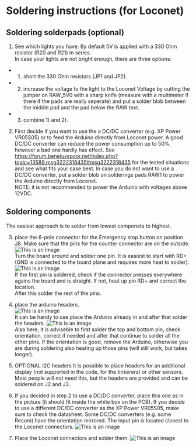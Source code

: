 # Soldering instructions (for Loconet)


## Soldering solderpads (optional)
1. See which lights you have. By default 5V is applied with a 330 Ohm resistor (R20 and R21) in series.  
In case your lights are not bright enough, there are three options:  
-  1) short the 330 Ohm resistors (JP1 and JP2). 
-  2) increase the voltage to the light to the Loconet Voltage by cutting the jumper on RAW_5V0 with a sharp knife (measure with a multimeter if there if the pads are really seperate) and put a solder blob between the middle pad and the pad below the RAW text. 
-  3) combine 1) and 2).

2. First decide if you want to use the a DC/DC converter (e.g. XP Power VR05S05) or to feed the Arduino directly from Loconet power. A good DC/DC converter can reduce the power consumption up to 50%, however a bad one hardly has effect. See https://forum.beneluxspoor.net/index.php?topic=13589.msg3222318435#msg3222318435 for the tested situations and see what fits your case best.
   In case you do not want to use a DC/DC converter, put a solder blob on solderings pads RAW1 to power the Arduino directly from Loconet.  
   NOTE: it is not recommended to power the Arduino with voltages above 12VDC.

## Soldering components
The easiest approach is to solder from lowest componets to highest.

3. place the 6-pole connector for the Emergency stop button on position J8. Make sure that the pins for the counter connector are on the outside.  
  ![This is an image](/images/instructions/step1a.jpeg)  
  Turn the board around and solder one pin. It is easiest to start with RD+ (GND is connected to the board plane and requires more heat to solder).  
  ![This is an image](/images/instructions/step1b.jpeg)  
  If the first pin is soldered, check if the connector presses everywhere agains the board and is straight. If not, heat up pin RD+ and correct the location.  
After this solder the rest of the pins.

4. place the arduino headers.  
  ![This is an image](/images/instructions/step2.jpeg)  
  It can be handy to use place the Arduino already in and after that solder the headers.
  ![This is an image](/images/instructions/step3.jpeg)  
  Also here, it is adviseble to first solder the top and bottom pin, check orientation, correct if needed and after that continue to solder all the other pins.  If the orientation is good, remove the Arduino, otherwise you are during soldering also heating up those pins (will still work, but takes longer). 
  
5. OPTIONAL I2C headers
   It is possible to place headers for an additional display (not supported in the code, for the tinkerers) or other sensors.
   Most people will not need this, but the headers are provided and can be soldered on J2 and J3.
  
6.  If you decided in step 2 to use a DC/DC converter, place this one as in the picture (it should fit inside the white box on the PCB).
  If you decide to use a different DC/DC converter as the XP Power VR05S05, make sure to check the datasheet. Some DC/DC converters (e.g. some Recom) have the orientation mirrored. The input pin is located closest to the Loconet connectors.
  ![This is an image](/images/instructions/step4.jpeg)  
  
7. Place the Loconet connectors and solder them. 
  ![This is an image](/images/instructions/step5.jpeg)
  
